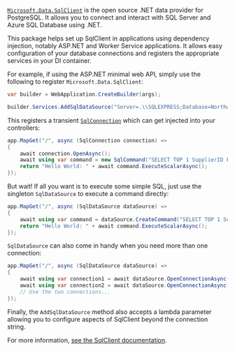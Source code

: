 [`Microsoft.Data.SqlClient`](https://github.com/dotnet/SqlClient) is the open source .NET data provider for PostgreSQL. It allows you to connect and interact with SQL Server and Azure SQL Database using .NET.

This package helps set up SqlClient in applications using dependency injection, notably ASP.NET and Worker Service applications. It allows easy configuration of your database connections and registers the appropriate services in your DI container. 

For example, if using the ASP.NET minimal web API, simply use the following to register `Microsoft.Data.SqlClient`:

```csharp
var builder = WebApplication.CreateBuilder(args);

builder.Services.AddSqlDataSource("Server=.\\SQLEXPRESS;Database=Northwind;Integrated Security=true;Trust Server Certificate=true");
```

This registers a transient [`SqlConnection`](https://docs.microsoft.com/dotnet/api/microsoft.data.sqlclient.sqlconnection) which can get injected into your controllers:

```csharp
app.MapGet("/", async (SqlConnection connection) =>
{
    await connection.OpenAsync();
    await using var command = new SqlCommand("SELECT TOP 1 SupplierID FROM Suppliers", connection);
    return "Hello World: " + await command.ExecuteScalarAsync();
});
```

But wait! If all you want is to execute some simple SQL, just use the singleton `SqlDataSource` to execute a command directly:

```csharp
app.MapGet("/", async (SqlDataSource dataSource) =>
{
    await using var command = dataSource.CreateCommand("SELECT TOP 1 SupplierID FROM Suppliers");
    return "Hello World: " + await command.ExecuteScalarAsync();
});
```

`SqlDataSource` can also come in handy when you need more than one connection:

```csharp
app.MapGet("/", async (SqlDataSource dataSource) =>
{
    await using var connection1 = await dataSource.OpenConnectionAsync();
    await using var connection2 = await dataSource.OpenConnectionAsync();
    // Use the two connections...
});
```

Finally, the `AddSqlDataSource` method also accepts a lambda parameter allowing you to configure aspects of SqlClient beyond the connection string.

For more information, [see the SqlClient documentation](https://docs.microsoft.com/sql/connect/ado-net/introduction-microsoft-data-sqlclient-namespace).